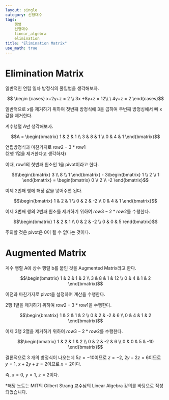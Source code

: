 ```yaml
---
layout: single
category: 선형대수
tags: 
    행렬
    선형대수
    linear_algebra
    elimination
title: "Elimination Matrix"
use_math: true
---
```

# Elimination Matrix
일반적인 연립 일차 방정식의 풀입법을 생각해보자.

$$ \begin {cases}
x+2y+z = 2 
\\ 3x +8y+z = 12\\
\ 4y+z = 2
\end{cases}$$

일반적으로 $x$를 제거하기 위하여 첫번째 방정식에 3을 곱하여 두번째 방정싱에서 빼 x값을 제거한다. 

계수행렬 $A$만 생각해보자.

$$A = \begin{bmatrix}
1 & 2 & 1 \\
3 & 8 & 1 \\
0 & 4 & 1
\end{bmatrix}$$

연립방정식과 마찬가지로 $row2 - 3*row1$\
(2행 1열을 제거한다고 생각하자) 

이때, row1의 첫번째 원소인 1을 pivot이라고 한다.

$$\begin{bmatrix}
3 \\
8 \\
1
\end{bmatrix} - 3\begin{bmatrix} 1 \\ 2 \\ 1 \end{bmatrix} = \begin{bmatrix} 0 \\ 2 \\ -2 \end{bmatrix}$$

이제 2번째 행에 해당 값을 넣어주면 된다. 

$$\begin{bmatrix}
1 & 2 & 1 \\
0 & 2 & -2 \\
0 & 4 & 1
\end{bmatrix}$$

이제 3번째 행의 2번째 원소를 제거하기 위하여 $row3 - 2*row2$를 수행한다.

$$\begin{bmatrix}
1 & 2 & 1 \\
0 & 2 & -2 \\
0 & 0 & 5
\end{bmatrix}$$

주의할 것은 pivot은 0이 될 수 없다는 것이다.

# Augmented Matrix 

계수 행렬 A에 상수 행렬 b를 붙인 것을 Augmented Matrix라고 한다.

$$\begin{bmatrix}
1 & 2 & 1 & 2 \\
3 & 8 & 1 & 12 \\
0 & 4 & 1 & 2
\end{bmatrix}$$

이전과 마찬가지로 pivot을 설정하여 계산을 수행한다.

2행 1열을 제거하기 위하여 $row2 - 3*row1$을 수행한다.

$$\begin{bmatrix}
1 & 2 & 1 & 2 \\
0 & 2 & -2 & 6 \\
0 & 4 & 1 & 2
\end{bmatrix}$$

이제 3행 2열을 제거하기 위하여 $row3 - 2*row2$를 수행한다.

$$\begin{bmatrix}
1 & 2 & 1 & 2 \\
0 & 2 & -2 & 6 \\
0 & 0 & 5 & -10
\end{bmatrix}$$

결론적으로 3 개의 방정식이 나오는데 $5z = -10$이므로 $z = -2$, $2y - 2z = 6$이므로 $y = 1$, $x + 2y + z = 2$이므로 $x = 2$이다.

즉, $x = 0$, $y = 1$, $z = 2$이다.


*해당 노트는 MIT의 Gilbert Strang 교수님의 Linear Algebra 강의를 바탕으로 작성되었습니다.